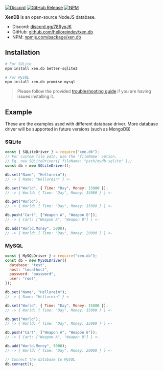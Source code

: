 [![Discord](https://discord.com/api/guilds/750546490614743150/widget.png?style=shield)](https://discord.gg/78RyqJK)
[![GitHub Release](https://img.shields.io/github/v/release/helloreindev/xen.db?include_prereleases)](https://github.com/helloreindev/xen.db/releases/latest)
[![NPM](https://img.shields.io/npm/v/xen.db?color=green)](https://npmjs.com/package/xen.db)

**XenDB** is an open-source NodeJS database.

- Discord: [discord.gg/78RyqJK](https://discord.78RyqJK)
- GitHub: [github.com/helloreindev/xen.db](https://github.com/helloreindev/xen.db)
- NPM: [npmjs.com/package/xen.db](https://npmjs.com/package/xen.db)

## Installation

```bash
# For SQLite
npm install xen.db better-sqlite3

# For MySQL
npm install xen.db promise-mysql
```

> Please follow the provided [troubleshooting guide](https://github.com/WiseLibs/better-sqlite3/blob/master/docs/troubleshooting.md) if you are having issues installing it.

## Example

These are the examples used with different database driver. More database driver will be supported in future versions (such as MongoDB)

### SQLite

```js
const { SQLiteDriver } = require("xen.db");
// For custom file path, use the 'fileName' option.
// Eg. new SQLiteDriver({ fileName: "path/mydb.sqlite" });
const db = new SQLiteDriver();

db.set("Name", "Hellorein");
// -> { Name: "Hellorein" } <-

db.set("World", { Time: "Day", Money: 15000 });
// -> { World: { Time: "Day", Money: 15000 } } <-

db.get("World");
// -> { World: { Time: "Day", Money: 15000 } } <-

db.push("Cart", ["Weapon A", "Weapon B"]);
// -> { Cart: ["Weapon A", "Weapon B"] } <-

db.add("World.Money", 5000);
// -> { World: { Time: "Day", Money: 20000 } } <-
```

### MySQL

```js
const { MySQLDriver } = require("xen.db");
const db = new MySQLDriver({
  database: "test",
  host: "localhost",
  password: "password",
  user: "root",
});

db.set("Name", "Hellorein");
// -> { Name: "Hellorein" } <-

db.set("World", { Time: "Day", Money: 15000 });
// -> { World: { Time: "Day", Money: 15000 } } <-

db.get("World");
// -> { World: { Time: "Day", Money: 15000 } } <-

db.push("Cart", ["Weapon A", "Weapon B"]);
// -> { Cart: ["Weapon A", "Weapon B"] } <-

db.add("World.Money", 5000);
// -> { World: { Time: "Day", Money: 20000 } } <-

// Connect the database to MySQL
db.connect();
```
